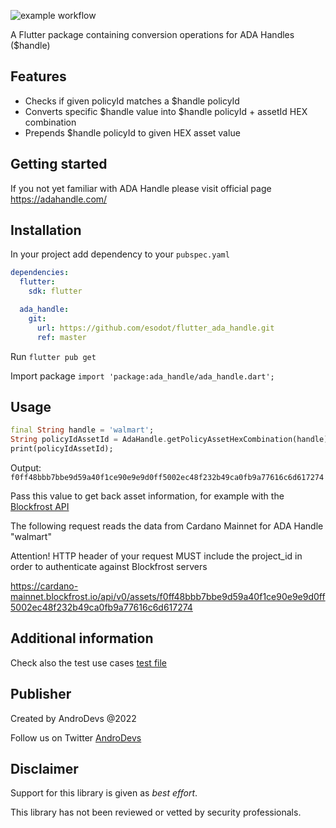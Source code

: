 ![example workflow](https://github.com/esodot/flutter_ada_handle/actions/workflows/flutter.yml/badge.svg)

A Flutter package containing conversion operations for ADA Handles ($handle)

## Features

- Checks if given policyId matches a $handle policyId
- Converts specific $handle value into $handle policyId + assetId HEX combination
- Prepends $handle policyId to given HEX asset value

## Getting started

If you not yet familiar with ADA Handle please visit official page
https://adahandle.com/

## Installation

In your project add dependency to your `pubspec.yaml`

```yaml
dependencies:
  flutter:
    sdk: flutter

  ada_handle:
    git:
      url: https://github.com/esodot/flutter_ada_handle.git
      ref: master
```
Run `flutter pub get`

Import package `import 'package:ada_handle/ada_handle.dart';`


## Usage

```dart
final String handle = 'walmart';
String policyIdAssetId = AdaHandle.getPolicyAssetHexCombination(handle);
print(policyIdAssetId);
```

Output: `f0ff48bbb7bbe9d59a40f1ce90e9e9d0ff5002ec48f232b49ca0fb9a77616c6d617274`

Pass this value to get back asset information, for example with the [Blockfrost API](https://blockfrost.io)

The following request reads the data from Cardano Mainnet for ADA Handle "walmart"

Attention! HTTP header of your request MUST include the project_id in order to authenticate against Blockfrost servers
 
<https://cardano-mainnet.blockfrost.io/api/v0/assets/f0ff48bbb7bbe9d59a40f1ce90e9e9d0ff5002ec48f232b49ca0fb9a77616c6d617274>


## Additional information

Check also the test use cases [test file](test/ada_handle_test.dart)

## Publisher

Created by AndroDevs @2022

Follow us on Twitter [AndroDevs](https://twitter.com/AndroDevs)

## Disclaimer

Support for this library is given as _best effort_.

This library has not been reviewed or vetted by security professionals.

